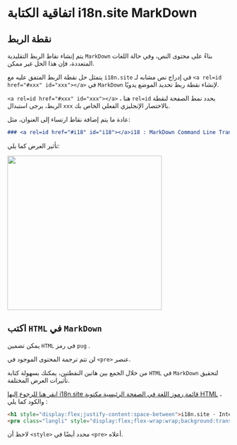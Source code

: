 # اتفاقية الكتابة i18n.site MarkDown

## نقطة الربط

يتم إنشاء نقاط الربط التقليدية `MarkDown` بناءً على محتوى النص، وفي حالة اللغات المتعددة، فإن هذا الحل غير ممكن.

يتمثل حل نقطة الربط المتفق عليه مع `i18n.site` في إدراج نص مشابه لـ `<a rel=id href="#xxx" id="xxx"></a>` في `MarkDown` لإنشاء نقطة ربط تحديد الموضع يدويًا.

`<a rel=id href="#xxx" id="xxx"></a>` ، هنا `rel=id` يحدد نمط الصفحة لنقطة الربط، يرجى استبدال `xxx` بالاختصار الإنجليزي الفعلي الخاص بك.

عادة ما يتم إضافة نقاط ارتساء إلى العنوان، مثل:

```md
### <a rel=id href="#i18" id="i18"></a>i18 : MarkDown Command Line Translation Tool
```

تأثير العرض كما يلي:

<img src="//p.3ti.site/1721381136.avif" width="350">

## اكتب `HTML` في `MarkDown`

يمكن تضمين `HTML` في رمز `pug` .

لن تتم ترجمة المحتوى الموجود في `<pre>` عنصر.

من خلال الجمع بين هاتين النقطتين، يمكنك بسهولة كتابة `HTML` في `MarkDown` لتحقيق تأثيرات العرض المختلفة.

[انقر هنا للرجوع إليها i18n.site قائمة رموز اللغة في الصفحة الرئيسية مكتوبة HTML](//raw.githubusercontent.com/i18n-site/md/main/zh/README.md) ، والكود كما يلي :

```html
<h1 style="display:flex;justify-content:space-between">i18n.site ⋅ International Solutions<img src="//p.3ti.site/logo.svg" style="user-select:none;margin-top:-1px;width:42px"></h1>
<pre class="langli" style="display:flex;flex-wrap:wrap;background:transparent;border:1px solid #eee;font-size:12px;box-shadow:0 0 3px inset #eee;padding:12px 5px 4px 12px;justify-content:space-between;"><style>pre.langli i{font-weight:300;font-family:s;margin-right:2px;margin-bottom:8px;font-style:normal;color:#666;border-bottom:1px dashed #ccc;}</style><i>English</i><i>简体中文</i><i>Deutsch</i> … …</pre>
```

لاحظ أن `<style>` محدد أيضًا في `<pre>` أعلاه.